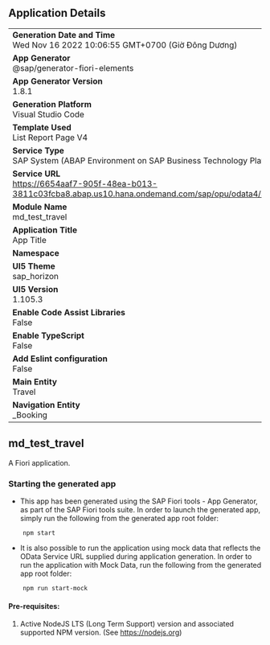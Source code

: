 ## Application Details
|               |
| ------------- |
|**Generation Date and Time**<br>Wed Nov 16 2022 10:06:55 GMT+0700 (Giờ Đông Dương)|
|**App Generator**<br>@sap/generator-fiori-elements|
|**App Generator Version**<br>1.8.1|
|**Generation Platform**<br>Visual Studio Code|
|**Template Used**<br>List Report Page V4|
|**Service Type**<br>SAP System (ABAP Environment on SAP Business Technology Platform)|
|**Service URL**<br>https://6654aaf7-905f-48ea-b013-3811c03fcba8.abap.us10.hana.ondemand.com/sap/opu/odata4/sap/zui_fe_travel_001432_o4/srvd/sap/zui_fe_travel_001432_o4/0001/
|**Module Name**<br>md_test_travel|
|**Application Title**<br>App Title|
|**Namespace**<br>|
|**UI5 Theme**<br>sap_horizon|
|**UI5 Version**<br>1.105.3|
|**Enable Code Assist Libraries**<br>False|
|**Enable TypeScript**<br>False|
|**Add Eslint configuration**<br>False|
|**Main Entity**<br>Travel|
|**Navigation Entity**<br>_Booking|

## md_test_travel

A Fiori application.

### Starting the generated app

-   This app has been generated using the SAP Fiori tools - App Generator, as part of the SAP Fiori tools suite.  In order to launch the generated app, simply run the following from the generated app root folder:

```
    npm start
```

- It is also possible to run the application using mock data that reflects the OData Service URL supplied during application generation.  In order to run the application with Mock Data, run the following from the generated app root folder:

```
    npm run start-mock
```

#### Pre-requisites:

1. Active NodeJS LTS (Long Term Support) version and associated supported NPM version.  (See https://nodejs.org)


